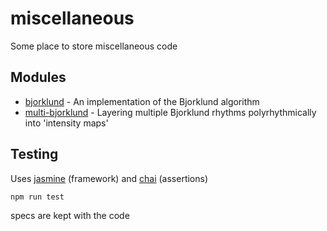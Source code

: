 # miscellaneous
Some place to store miscellaneous code

## Modules
* [bjorklund](src/bjorklund) - An implementation of the Bjorklund algorithm
* [multi-bjorklund](src/multi-bjorklund) - Layering multiple Bjorklund rhythms polyrhythmically into 'intensity maps'

## Testing
Uses [jasmine](https://github.com/jasmine/jasmine) (framework) and [chai](https://github.com/chaijs/chai) (assertions)
```
npm run test
```
specs are kept with the code
